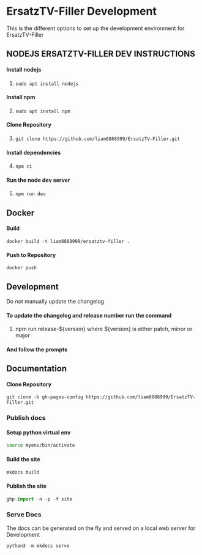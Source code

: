 # ErsatzTV-Filler Development

This is the different options to set up the development environment for ErsatzTV-Filler

## NODEJS ERSATZTV-FILLER DEV INSTRUCTIONS

#### Install nodejs
1. `sudo apt install nodejs`
#### Install npm
2. `sudo apt install npm`
#### Clone Repository
3. `git clone https://github.com/liam8888999/ErsatzTV-Filler.git`
#### Install dependencies
4. `npm ci`
#### Run the node dev server
5. `npm run dev`



## Docker

#### Build
```shell
docker build -t liam8888999/ersatztv-filler .
```
#### Push to Repository
```shell
docker push
```

## Development

Do not manually update the changelog

#### To update the changelog and release number run the command
1. npm run release-${version}
where ${version} is either patch, minor or major
#### And follow the prompts


## Documentation

#### Clone Repository
`git clone -b gh-pages-config https://github.com/liam8888999/ErsatzTV-Filler.git`

### Publish docs

#### Setup python virtual env
```bash
source myenv/bin/activate
```
#### Build the site
```python
mkdocs build
```
#### Publish the site
```python
ghp-import -n -p -f site
```

### Serve Docs
The docs can be generated on the fly and served on a local web server for Development
```python
python3 -m mkdocs serve
```
